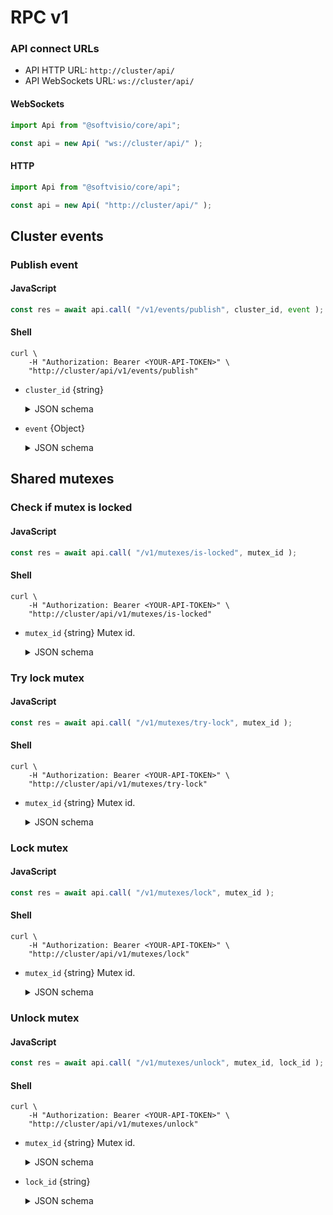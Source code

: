 # RPC v1

### API connect URLs

-   API HTTP URL: `http://cluster/api/`
-   API WebSockets URL: `ws://cluster/api/`

<!-- tabs:start -->

#### **WebSockets**

<!-- prettier-ignore -->
```javascript
import Api from "@softvisio/core/api";

const api = new Api( "ws://cluster/api/" );
```

#### **HTTP**

<!-- prettier-ignore -->
```javascript
import Api from "@softvisio/core/api";

const api = new Api( "http://cluster/api/" );
```

<!-- tabs:end -->

## Cluster events

### Publish event

<!-- tabs:start -->

#### **JavaScript**

<!-- prettier-ignore -->
```javascript
const res = await api.call( "/v1/events/publish", cluster_id, event );
```

#### **Shell**

<!-- prettier-ignore -->
```shell
curl \
    -H "Authorization: Bearer <YOUR-API-TOKEN>" \
    "http://cluster/api/v1/events/publish"
```

<!-- tabs:end -->

-   `cluster_id` {string}

    <details>
        <summary>JSON schema</summary>

    ```json
    {
        "type": "string"
    }
    ```

    </details>

-   `event` {Object}

    <details>
        <summary>JSON schema</summary>

    ```json
    {
        "type": "object",
        "properties": {
            "name": {
                "type": "string"
            },
            "users": {
                "type": ["null", "string", "array"]
            },
            "data": {
                "type": "string"
            }
        },
        "additionalProperties": false,
        "required": ["name"]
    }
    ```

    </details>

## Shared mutexes

### Check if mutex is locked

<!-- tabs:start -->

#### **JavaScript**

<!-- prettier-ignore -->
```javascript
const res = await api.call( "/v1/mutexes/is-locked", mutex_id );
```

#### **Shell**

<!-- prettier-ignore -->
```shell
curl \
    -H "Authorization: Bearer <YOUR-API-TOKEN>" \
    "http://cluster/api/v1/mutexes/is-locked"
```

<!-- tabs:end -->

-   `mutex_id` {string} Mutex id.

    <details>
        <summary>JSON schema</summary>

    ```json
    {
        "type": "string"
    }
    ```

    </details>

### Try lock mutex

<!-- tabs:start -->

#### **JavaScript**

<!-- prettier-ignore -->
```javascript
const res = await api.call( "/v1/mutexes/try-lock", mutex_id );
```

#### **Shell**

<!-- prettier-ignore -->
```shell
curl \
    -H "Authorization: Bearer <YOUR-API-TOKEN>" \
    "http://cluster/api/v1/mutexes/try-lock"
```

<!-- tabs:end -->

-   `mutex_id` {string} Mutex id.

    <details>
        <summary>JSON schema</summary>

    ```json
    {
        "type": "string"
    }
    ```

    </details>

### Lock mutex

<!-- tabs:start -->

#### **JavaScript**

<!-- prettier-ignore -->
```javascript
const res = await api.call( "/v1/mutexes/lock", mutex_id );
```

#### **Shell**

<!-- prettier-ignore -->
```shell
curl \
    -H "Authorization: Bearer <YOUR-API-TOKEN>" \
    "http://cluster/api/v1/mutexes/lock"
```

<!-- tabs:end -->

-   `mutex_id` {string} Mutex id.

    <details>
        <summary>JSON schema</summary>

    ```json
    {
        "type": "string"
    }
    ```

    </details>

### Unlock mutex

<!-- tabs:start -->

#### **JavaScript**

<!-- prettier-ignore -->
```javascript
const res = await api.call( "/v1/mutexes/unlock", mutex_id, lock_id );
```

#### **Shell**

<!-- prettier-ignore -->
```shell
curl \
    -H "Authorization: Bearer <YOUR-API-TOKEN>" \
    "http://cluster/api/v1/mutexes/unlock"
```

<!-- tabs:end -->

-   `mutex_id` {string} Mutex id.

    <details>
        <summary>JSON schema</summary>

    ```json
    {
        "type": "string"
    }
    ```

    </details>

-   `lock_id` {string}

    <details>
        <summary>JSON schema</summary>

    ```json
    {
        "type": "string",
        "format": "uuid"
    }
    ```

    </details>
